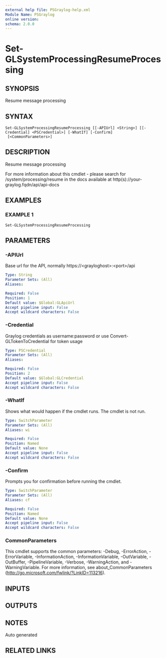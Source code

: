 ```yaml
---
external help file: PSGraylog-help.xml
Module Name: PSGraylog
online version:
schema: 2.0.0
---
```


# Set-GLSystemProcessingResumeProcessing

## SYNOPSIS
Resume message processing

## SYNTAX

```
Set-GLSystemProcessingResumeProcessing [[-APIUrl] <String>] [[-Credential] <PSCredential>] [-WhatIf] [-Confirm]
 [<CommonParameters>]
```

## DESCRIPTION
Resume message processing


For more information about this cmdlet - please search for /system/processing/resume in the docs available at http(s)://your-graylog.fqdn/api/api-docs

## EXAMPLES

### EXAMPLE 1
```
Set-GLSystemProcessingResumeProcessing
```

## PARAMETERS

### -APIUrl
Base url for the API, normally https://\<grayloghost\>:\<port\>/api

```yaml
Type: String
Parameter Sets: (All)
Aliases:

Required: False
Position: 1
Default value: $Global:GLApiUrl
Accept pipeline input: False
Accept wildcard characters: False
```

### -Credential
Graylog credentials as username:password or use Convert-GLTokenToCredential for token usage

```yaml
Type: PSCredential
Parameter Sets: (All)
Aliases:

Required: False
Position: 2
Default value: $Global:GLCredential
Accept pipeline input: False
Accept wildcard characters: False
```

### -WhatIf
Shows what would happen if the cmdlet runs.
The cmdlet is not run.

```yaml
Type: SwitchParameter
Parameter Sets: (All)
Aliases: wi

Required: False
Position: Named
Default value: None
Accept pipeline input: False
Accept wildcard characters: False
```

### -Confirm
Prompts you for confirmation before running the cmdlet.

```yaml
Type: SwitchParameter
Parameter Sets: (All)
Aliases: cf

Required: False
Position: Named
Default value: None
Accept pipeline input: False
Accept wildcard characters: False
```

### CommonParameters
This cmdlet supports the common parameters: -Debug, -ErrorAction, -ErrorVariable, -InformationAction, -InformationVariable, -OutVariable, -OutBuffer, -PipelineVariable, -Verbose, -WarningAction, and -WarningVariable. For more information, see about_CommonParameters (http://go.microsoft.com/fwlink/?LinkID=113216).

## INPUTS

## OUTPUTS

## NOTES
Auto generated

## RELATED LINKS
